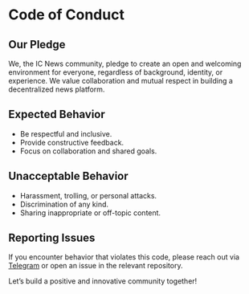 # Code of Conduct

## Our Pledge

We, the IC News community, pledge to create an open and welcoming environment for everyone, regardless of background, identity, or experience. We value collaboration and mutual respect in building a decentralized news platform.

## Expected Behavior

- Be respectful and inclusive.
- Provide constructive feedback.
- Focus on collaboration and shared goals.

## Unacceptable Behavior

- Harassment, trolling, or personal attacks.
- Discrimination of any kind.
- Sharing inappropriate or off-topic content.

## Reporting Issues

If you encounter behavior that violates this code, please reach out via [Telegram](https://t.me/ic_news_hub) or open an issue in the relevant repository.

Let’s build a positive and innovative community together!
